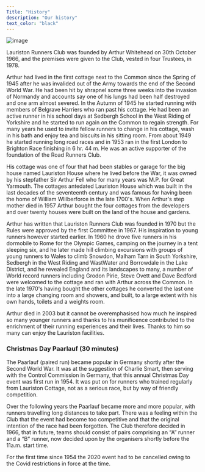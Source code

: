 ```yaml
---
Title: "History"
description: "Our history"
text_color: "black"
---
```


![image](https://www.lauristonrunners.club/img/arthur1.jpg)

Lauriston Runners Club was founded by Arthur Whitehead on 30th October 1966, and the premises were given to the Club, vested in four Trustees, in 1978.

Arthur had lived in the first cottage next to the Common since the Spring of 1945 after he was invalided out of the Army towards the end of the Second World War.  He had been hit by shrapnel some three weeks into the invasion of Normandy and accounts say one of his lungs had been half destroyed and one arm almost severed.  In the Autumn of 1945 he started running with members of Belgrave Harriers who ran past his cottage.  He had been an active runner in his school days at Sedbergh School in the West Riding of Yorkshire  and he started to run again on the Common to regain strength.  For many years he used to invite fellow runners to change in his cottage, wash in his bath and enjoy tea and biscuits in his sitting room.  From about 1949 he started running long road races and in 1953 ran in the first London to Brighton Race finishing in 6 hr. 44 m.  He was an active supporter of the foundation of the Road Runners Club.

His cottage was one of four that had been stables or garage for the big house named Lauriston House where he lived before the War, it was owned by his stepfather Sir Arthur Fell who for many years was M.P. for Great Yarmouth.  The cottages antedated Lauriston House which was built in the last decades of the seventeenth century and was famous for having been the home of William Wlilberforce in the late 1700's.  When Arthur's step mother died in 1957 Arthur bought the four cottages from the developers and over twenty houses were built on the land of the house and gardens.

Arthur has written that Lauriston Runners Club was founded in 1970 but the Rules were approved by the first Committee in 1967.
His inspiration to young runners however started earlier.  In 1960 he drove five runners in his dormobile to Rome for the Olympic Games, camping on the journey in a tent sleeping six, and he later made hill climbing excursions with groups of young runners to Wales to climb Snowdon, Malham Tarn in South Yorkshire,  Sedbergh in the West Riding and WastWater and Borrowdale in the Lake District, and he revealed England and its landscapes to many, a number of World record runners including Grodon Pirie, Steve Ovett and Dave Bedford were welcomed to the cottage and ran with Arthur across the Common.
In the late 1970's having bought the other cottages he converted the last one into a large changing room and showers, and  built, to a large extent with his own hands, toilets and a weights room.

Arthur died in 2003 but it cannot be overemphasised how much he inspired so many younger runners and thanks to his munificence contributed to the enrichment of their running experiences and their lives.  Thanks to him so many can enjoy the Lauriston facilities.

### Christmas Day Paarlauf (30 minutes)

The Paarlauf (paired run) became popular in Germany shortly after the Second World War.  It was at the suggestion of Charlie Smart, then serving with the Control Commission in Germany, that this annual Christmas Day event was first run in 1954.  It was put on for runners who trained regularly from Lauriston Cottage, not as a serious race, but by way of friendly competition.

Over the following years the Paarlauf became more and more popular, with runners travelling long distances to take part.  There was a feeling within the Club that the event had become too competitive and that the original intention of the race had been forgotten.  The Club therefore decided in 1966, that in future, teams should consist of pairs comprising an “A” runner and a “B” runner, now decided upon by the organisers shortly before the 11a.m. start time.

For the first time since 1954 the 2020 event had to be cancelled owing to the Covid restrictions in force at the time.

